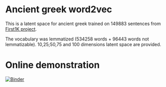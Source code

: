 # Ancient greek word2vec

This is a latent space for ancient greek trained on 149883 sentences from [First1K project]( https://chs.harvard.edu/the-free-first-thousand-years-of-greek-qa-with-leonard-muellner/).

The vocabulary was lemmatized (534258 words + 96443 words not lemmatizable). 10,25;50,75 and 100 dimensions latent space are provided.

# Online demonstration

 
[![Binder](https://mybinder.org/badge_logo.svg)](https://mybinder.org/v2/gh/l0d0v1c/Ancient-greek-word2vec/HEAD?labpath=index.ipynb)